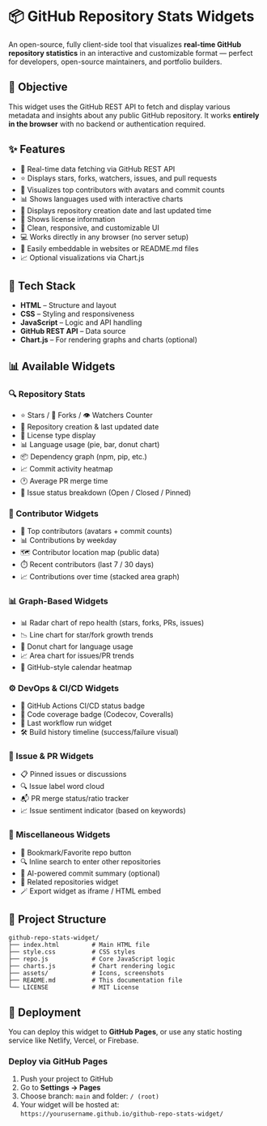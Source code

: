 # 📦 GitHub Repository Stats Widgets

An open-source, fully client-side tool that visualizes **real-time GitHub repository statistics** in an interactive and customizable format — perfect for developers, open-source maintainers, and portfolio builders.



## 🎯 Objective

This widget uses the GitHub REST API to fetch and display various metadata and insights about any public GitHub repository. It works **entirely in the browser** with no backend or authentication required.



## ✨ Features

- 🔄 Real-time data fetching via GitHub REST API  
- ⭐ Displays stars, forks, watchers, issues, and pull requests  
- 👥 Visualizes top contributors with avatars and commit counts  
- 📊 Shows languages used with interactive charts  
- 📅 Displays repository creation date and last updated time  
- 📜 Shows license information  
- 🎨 Clean, responsive, and customizable UI  
- 💻 Works directly in any browser (no server setup)  
- 🧩 Easily embeddable in websites or README.md files  
- 📈 Optional visualizations via Chart.js  



## 🧱 Tech Stack

- **HTML** – Structure and layout  
- **CSS** – Styling and responsiveness  
- **JavaScript** – Logic and API handling  
- **GitHub REST API** – Data source  
- **Chart.js** – For rendering graphs and charts (optional)  



## 📊 Available Widgets

### 🔍 Repository Stats

- ⭐ Stars / 🍴 Forks / 👁️ Watchers Counter  
- 📅 Repository creation & last updated date  
- 📜 License type display  
- 📊 Language usage (pie, bar, donut chart)  
- 📦 Dependency graph (npm, pip, etc.)  
- 📈 Commit activity heatmap  
- 🕐 Average PR merge time  
- 🧵 Issue status breakdown (Open / Closed / Pinned)  

### 👥 Contributor Widgets

- 👥 Top contributors (avatars + commit counts)  
- 📊 Contributions by weekday  
- 🗺️ Contributor location map (public data)  
- ⏱️ Recent contributors (last 7 / 30 days)  
- 📈 Contributions over time (stacked area graph)  

### 📊 Graph-Based Widgets

- 📊 Radar chart of repo health (stars, forks, PRs, issues)  
- 📉 Line chart for star/fork growth trends  
- 🍩 Donut chart for language usage  
- 📈 Area chart for issues/PR trends  
- 📆 GitHub-style calendar heatmap  

### ⚙️ DevOps & CI/CD Widgets

- 🚦 GitHub Actions CI/CD status badge  
- 🧪 Code coverage badge (Codecov, Coveralls)  
- 🔄 Last workflow run widget  
- 🛠️ Build history timeline (success/failure visual)  

### 📌 Issue & PR Widgets

- 📋 Pinned issues or discussions  
- 🔍 Issue label word cloud  
- 📬 PR merge status/ratio tracker  
- 📈 Issue sentiment indicator (based on keywords)  

### 🧩 Miscellaneous Widgets

- 📌 Bookmark/Favorite repo button  
- 🔍 Inline search to enter other repositories  
- 🧠 AI-powered commit summary (optional)  
- 🔗 Related repositories widget  
- 🪄 Export widget as iframe / HTML embed  



## 📂 Project Structure

```
github-repo-stats-widget/
├── index.html         # Main HTML file
├── style.css          # CSS styles
├── repo.js            # Core JavaScript logic
├── charts.js          # Chart rendering logic
├── assets/            # Icons, screenshots
├── README.md          # This documentation file
└── LICENSE            # MIT License
```




## 🚀 Deployment

You can deploy this widget to **GitHub Pages**, or use any static hosting service like Netlify, Vercel, or Firebase.

### Deploy via GitHub Pages

1. Push your project to GitHub
2. Go to **Settings → Pages**
3. Choose branch: `main` and folder: `/ (root)`
4. Your widget will be hosted at:  
   `https://yourusername.github.io/github-repo-stats-widget/`



